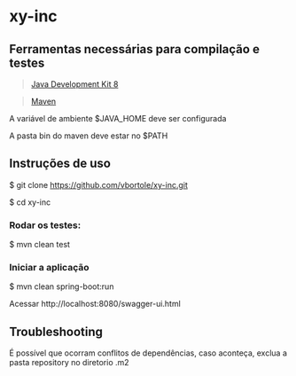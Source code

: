 # xy-inc

## Ferramentas necessárias para compilação e testes

> [Java Development Kit 8](http://www.oracle.com/technetwork/java/javase/downloads/jdk8-downloads-2133151.html)

> [Maven](https://maven.apache.org/download.cgi)

A variável de ambiente $JAVA_HOME deve ser configurada

A pasta bin do maven deve estar no $PATH

## Instruções de uso

$ git clone https://github.com/vbortole/xy-inc.git

$ cd xy-inc

### Rodar os testes:

$ mvn clean test

### Iniciar a aplicação

$ mvn clean spring-boot:run

Acessar http://localhost:8080/swagger-ui.html

## Troubleshooting

É possível que ocorram conflitos de dependências, caso aconteça, exclua a pasta repository no diretorio .m2
